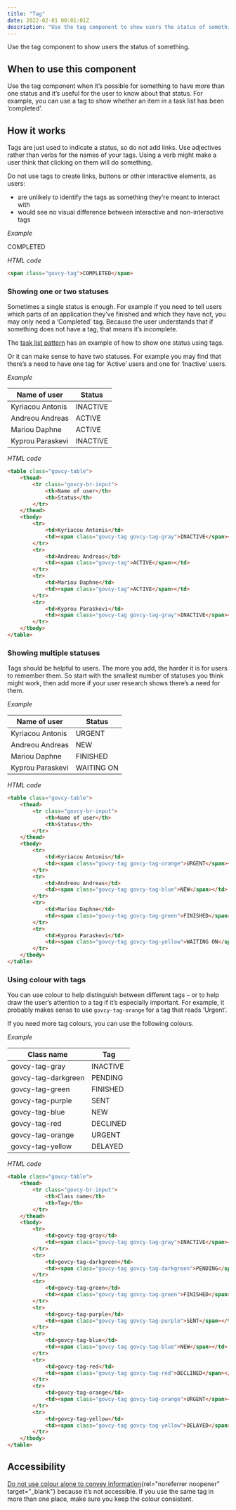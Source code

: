 ```yaml
---
title: "Tag"
date: 2022-02-01 00:01:01Z
description: "Use the tag component to show users the status of something."
---
```


Use the tag component to show users the status of something.

## When to use this component
Use the tag component when it’s possible for something to have more than one status and it’s useful for the user to know about that status. For example, you can use a tag to show whether an item in a task list has been ‘completed’.

## How it works
Tags are just used to indicate a status, so do not add links. Use adjectives rather than verbs for the names of your tags. Using a verb might make a user think that clicking on them will do something.

Do not use tags to create links, buttons or other interactive elements, as users:

- are unlikely to identify the tags as something they’re meant to interact with
- would see no visual difference between interactive and non-interactive tags

*Example*
<div class="govcy-container govcy-p-4 govcy-br-1 govcy-br-standard govcy-mb-4">
<span class="govcy-tag">COMPLETED</span>
</div>

*HTML code*
```html
<span class="govcy-tag">COMPLETED</span>
```
### Showing one or two statuses
Sometimes a single status is enough. For example if you need to tell users which parts of an application they’ve finished and which they have not, you may only need a ‘Completed’ tag. Because the user understands that if something does not have a tag, that means it’s incomplete.

The [task list pattern](../../patterns/task-list-page/) has an example of how to show one status using tags.

Or it can make sense to have two statuses. For example you may find that there’s a need to have one tag for ‘Active’ users and one for ‘Inactive’ users.

*Example*
<div class="govcy-container govcy-p-4 govcy-br-1 govcy-br-standard govcy-mb-4">
<table class="govcy-table">
    <thead>
        <tr class="govcy-br-input">
            <th>Name of user</th>
            <th>Status</th>
        </tr>
    </thead>
    <tbody>
        <tr>
            <td>Kyriacou Antonis</td>
            <td><span class="govcy-tag govcy-tag-gray">INACTIVE</span></td>
        </tr>
        <tr>
            <td>Andreou Andreas</td>
            <td><span class="govcy-tag">ACTIVE</span></td>
        </tr>
        <tr>
            <td>Mariou Daphne</td>
            <td><span class="govcy-tag">ACTIVE</span></td>
        </tr>
        <tr>
            <td>Kyprou Paraskevi</td>
            <td><span class="govcy-tag govcy-tag-gray">INACTIVE</span></td>
        </tr>
    </tbody>
</table>
</div>

*HTML code*
```html
<table class="govcy-table">
    <thead>
        <tr class="govcy-br-input">
            <th>Name of user</th>
            <th>Status</th>
        </tr>
    </thead>
    <tbody>
        <tr>
            <td>Kyriacou Antonis</td>
            <td><span class="govcy-tag govcy-tag-gray">INACTIVE</span></td>
        </tr>
        <tr>
            <td>Andreou Andreas</td>
            <td><span class="govcy-tag">ACTIVE</span></td>
        </tr>
        <tr>
            <td>Mariou Daphne</td>
            <td><span class="govcy-tag">ACTIVE</span></td>
        </tr>
        <tr>
            <td>Kyprou Paraskevi</td>
            <td><span class="govcy-tag govcy-tag-gray">INACTIVE</span></td>
        </tr>
    </tbody>
</table>
```
### Showing multiple statuses
Tags should be helpful to users. The more you add, the harder it is for users to remember them. So start with the smallest number of statuses you think might work, then add more if your user research shows there’s a need for them.

*Example*
<div class="govcy-container govcy-p-4 govcy-br-1 govcy-br-standard govcy-mb-4">
<table class="govcy-table">
    <thead>
        <tr class="govcy-br-input">
            <th>Name of user</th>
            <th>Status</th>
        </tr>
    </thead>
    <tbody>
        <tr>
            <td>Kyriacou Antonis</td>
            <td><span class="govcy-tag govcy-tag-orange">URGENT</span></td>
        </tr>
        <tr>
            <td>Andreou Andreas</td>
            <td><span class="govcy-tag govcy-tag-blue">NEW</span></td>
        </tr>
        <tr>
            <td>Mariou Daphne</td>
            <td><span class="govcy-tag govcy-tag-green">FINISHED</span></td>
        </tr>
        <tr>
            <td>Kyprou Paraskevi</td>
            <td><span class="govcy-tag govcy-tag-yellow">WAITING ON</span></td>
        </tr>
    </tbody>
</table>
</div>

*HTML code*
```html
<table class="govcy-table">
    <thead>
        <tr class="govcy-br-input">
            <th>Name of user</th>
            <th>Status</th>
        </tr>
    </thead>
    <tbody>
        <tr>
            <td>Kyriacou Antonis</td>
            <td><span class="govcy-tag govcy-tag-orange">URGENT</span></td>
        </tr>
        <tr>
            <td>Andreou Andreas</td>
            <td><span class="govcy-tag govcy-tag-blue">NEW</span></td>
        </tr>
        <tr>
            <td>Mariou Daphne</td>
            <td><span class="govcy-tag govcy-tag-green">FINISHED</span></td>
        </tr>
        <tr>
            <td>Kyprou Paraskevi</td>
            <td><span class="govcy-tag govcy-tag-yellow">WAITING ON</span></td>
        </tr>
    </tbody>
</table>
```
### Using colour with tags
You can use colour to help distinguish between different tags – or to help draw the user’s attention to a tag if it’s especially important. For example, it probably makes sense to use `govcy-tag-orange` for a tag that reads ‘Urgent’.

If you need more tag colours, you can use the following colours.

*Example*
<div class="govcy-container govcy-p-4 govcy-br-1 govcy-br-standard govcy-mb-4">
<table class="govcy-table">
    <thead>
        <tr class="govcy-br-input">
            <th>Class name</th>
            <th>Tag</th>
        </tr>
    </thead>
    <tbody>
        <tr>
            <td>govcy-tag-gray</td>
            <td><span class="govcy-tag govcy-tag-gray">INACTIVE</span></td>
        </tr>
        <tr>
            <td>govcy-tag-darkgreen</td>
            <td><span class="govcy-tag govcy-tag-darkgreen">PENDING</span></td>
        </tr>
        <tr>
            <td>govcy-tag-green</td>
            <td><span class="govcy-tag govcy-tag-green">FINISHED</span></td>
        </tr>
        <tr>
            <td>govcy-tag-purple</td>
            <td><span class="govcy-tag govcy-tag-purple">SENT</span></td>
        </tr>
        <tr>
            <td>govcy-tag-blue</td>
            <td><span class="govcy-tag govcy-tag-blue">NEW</span></td>
        </tr>
        <tr>
            <td>govcy-tag-red</td>
            <td><span class="govcy-tag govcy-tag-red">DECLINED</span></td>
        </tr>
        <tr>
            <td>govcy-tag-orange</td>
            <td><span class="govcy-tag govcy-tag-orange">URGENT</span></td>
        </tr>
        <tr>
            <td>govcy-tag-yellow</td>
            <td><span class="govcy-tag govcy-tag-yellow">DELAYED</span></td>
        </tr>
    </tbody>
</table>
</div>

*HTML code*
```html
<table class="govcy-table">
    <thead>
        <tr class="govcy-br-input">
            <th>Class name</th>
            <th>Tag</th>
        </tr>
    </thead>
    <tbody>
        <tr>
            <td>govcy-tag-gray</td>
            <td><span class="govcy-tag govcy-tag-gray">INACTIVE</span></td>
        </tr>
        <tr>
            <td>govcy-tag-darkgreen</td>
            <td><span class="govcy-tag govcy-tag-darkgreen">PENDING</span></td>
        </tr>
        <tr>
            <td>govcy-tag-green</td>
            <td><span class="govcy-tag govcy-tag-green">FINISHED</span></td>
        </tr>
        <tr>
            <td>govcy-tag-purple</td>
            <td><span class="govcy-tag govcy-tag-purple">SENT</span></td>
        </tr>
        <tr>
            <td>govcy-tag-blue</td>
            <td><span class="govcy-tag govcy-tag-blue">NEW</span></td>
        </tr>
        <tr>
            <td>govcy-tag-red</td>
            <td><span class="govcy-tag govcy-tag-red">DECLINED</span></td>
        </tr>
        <tr>
            <td>govcy-tag-orange</td>
            <td><span class="govcy-tag govcy-tag-orange">URGENT</span></td>
        </tr>
        <tr>
            <td>govcy-tag-yellow</td>
            <td><span class="govcy-tag govcy-tag-yellow">DELAYED</span></td>
        </tr>
    </tbody>
</table>
```

## Accessibility
[Do not use colour alone to convey information](https://www.w3.org/WAI/WCAG21/Understanding/use-of-color.html){rel="noreferrer noopener" target="_blank"} because it’s not accessible. If you use the same tag in more than one place, make sure you keep the colour consistent.